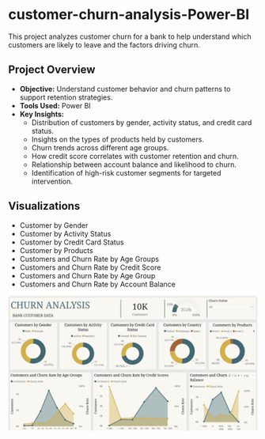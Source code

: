# customer-churn-analysis-Power-BI

This project analyzes customer churn for a bank to help understand which customers are likely to leave and the factors driving churn.

## Project Overview
- **Objective:** Understand customer behavior and churn patterns to support retention strategies.
- **Tools Used:** Power BI
- **Key Insights:**
  - Distribution of customers by gender, activity status, and credit card status.
  - Insights on the types of products held by customers.
  - Churn trends across different age groups.
  - How credit score correlates with customer retention and churn.
  - Relationship between account balance and likelihood to churn.
  - Identification of high-risk customer segments for targeted intervention.

## Visualizations
- Customer by Gender
- Customer by Activity Status
- Customer by Credit Card Status
- Customer by Products
- Customers and Churn Rate by Age Groups
- Customers and Churn Rate by Credit Score
- Customers and Churn Rate by Age Group
- Customers and Churn Rate by Account Balance

![Dashboard Overview](report1.png)
